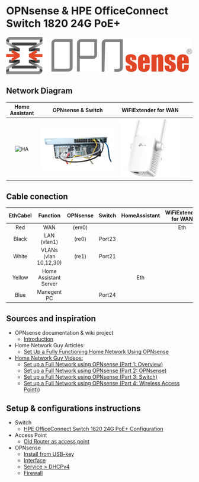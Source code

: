 # OPNsense & HPE OfficeConnect Switch 1820 24G PoE+

![](./Images/Opnsense-logo.svg%20(1).png)

## Network Diagram

|Home Assistant|OPNsense & Switch|WiFiExtender for WAN|||
|:---:|:---:|:---:|:---:|:---:|
|![HA](./Images/)|![OPN](./Images/OPN.png)|![WAN](./Images/2_(1)_normal_1547804734225p.jpg)|

## Cable conection

|EthCabel|Function|OPNsense|Switch|HomeAssistant|WiFiExtender for WAN|ManagerPC|
|:---:|:---:|:---:|:---:|:---:|:---:|:---:|
|Red|WAN|(em0)|||Eth||
|Black|LAN (vlan1)|(re0)|Port23|
|White|VLANs (vlan 10,12,30)|(re1)|Port21|
|Yellow|Home Assistant Server|||Eth||
|Blue|Manegent PC||Port24|||Eth|

## Sources and inspiration

* OPNsense documentation & wiki project
  * [Introduction](https://docs.opnsense.org/intro.html)
* Home Network Guy Articles:
  * [Set Up a Fully Functioning Home Network Using OPNsense](https://homenetworkguy.com/how-to/set-up-a-fully-functioning-home-network-using-opnsense/ "Home Network Guy")
* [Home Network Guy Videos:](https://www.youtube.com/playlist?ist=PLZeTcCOrKlnDlyZCIxhFZukAnA0NNWL_I "Home Network Guy")
  * [Set up a Full Network using OPNsense (Part 1: Overview)](https://youtu.be/54JWsGedXpo?list=PLZeTcCOrKlnDlyZCIxhFZukAnA0NNWL_I "Home Network Guy")
  * [Set up a Full Network using OPNsense (Part 2: OPNsense)](https://youtu.be/h2_cQxTkh3Q?list=PLZeTcCOrKlnDlyZCIxhFZukAnA0NNWL_I "Home Network Guy")
  * [Set up a Full Network using OPNsense (Part 3: Switch)](https://youtu.be/4HP-YAJX56E?list=PLZeTcCOrKlnDlyZCIxhFZukAnA0NNWL_I "Home Network Guy")
  * [Set up a Full Network using OPNsense (Part 4: Wireless Access Point)](https://youtu.be/xiugRYzO3lQ?list=PLZeTcCOrKlnDlyZCIxhFZukAnA0NNWL_I "Home Network Guy"))


## Setup & configurations instructions

* Switch
  * [HPE OfficeConnect Switch 1820 24G PoE+ Configuration](./10-HPE-1820.md)
* Access Point
  * [Old Router as access point](15-AccessPoint.md)
* OPNsense
  * [Install from USB-key](./20-Install-OPNsense.md)
  * [Interface](./30-Interface-OPNsense.md)
  * [Service > DHCPv4](./40-Services-OPNsense.md)
  * [Firewall](./50-Firewall-OPNsense.md)
  